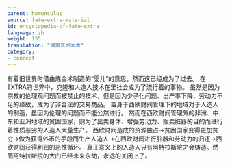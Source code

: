 ```yaml
---
parent: homunculus
source: fate-extra-material
id: encyclopedia-of-fate-extra
language: zh
weight: 135
translation: "偶累瓦刚大木"
category:
- concept
---
```


有着旧世界时借由炼金术制造的“婴儿”的意思，然而这已经成为了过去。
在EXTRA的世界中，克隆和人造人技术在里社会成为了流行着的事物。
虽然是因为宗教的伦理观问题而被禁止的技术，但是因为少子化问题、出产率下降、劳动力不足的缘故，成为了非合法的交易商品。
置身于西欧财阀管理下的地域对于人造人的制造，虽因为伦理的问题而不能公然进行。
然而在西欧财阀管理外的非洲、中东和亚洲地域的贫困国家，则为了出卖身体、增强劳动力、贩卖脏器的目的而进行着性质恶劣的人造人大量生产。
西欧财阀造成的资源独占→贫困国家变得更加贫穷→做为获得外币的手段而生产人造人→在西欧财阀进行脏器和劳动力的归还→西欧财阀获得利润的恶性循环。
真正意义上的人造人只有阿特拉斯院才会铸造。然而阿特拉斯院的大门已经未来永劫，永远的关闭上了。
